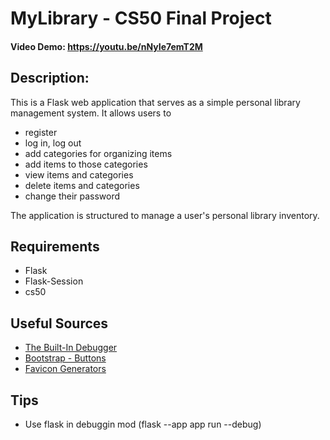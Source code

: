 # MyLibrary - CS50 Final Project
#### Video Demo:  <https://youtu.be/nNyIe7emT2M>

## Description:
This is a Flask web application that serves as a simple personal library management system. 
It allows users to 
* register
* log in, log out
* add categories for organizing items
* add items to those categories 
* view items and categories 
* delete items and categories 
* change their password

The application is structured to manage a user's personal library inventory.

## Requirements 
* Flask
* Flask-Session
* cs50

## Useful Sources
* [The Built-In Debugger](https://flask.palletsprojects.com/en/2.3.x/debugging/)
* [Bootstrap - Buttons](https://getbootstrap.com/docs/4.0/components/buttons/)
* [Favicon Generators](https://favicon.io/)

## Tips
* Use flask in debuggin mod (flask --app app run --debug)


